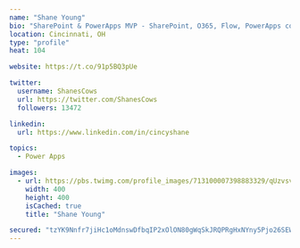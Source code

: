 ```yaml
---
name: "Shane Young"
bio: "SharePoint & PowerApps MVP - SharePoint, O365, Flow, PowerApps consulting? @PowerApps911 | Pure Snark? You found it."
location: Cincinnati, OH
type: "profile"
heat: 104

website: https://t.co/91p5BQ3pUe

twitter:
  username: ShanesCows
  url: https://twitter.com/ShanesCows
  followers: 13472

linkedin:
  url: https://www.linkedin.com/in/cincyshane

topics:
  - Power Apps

images:
  - url: https://pbs.twimg.com/profile_images/713100007398883329/qUzvsvQ3_400x400.jpg
    width: 400
    height: 400
    isCached: true
    title: "Shane Young"

secured: "tzYK9Nnfr7jiHc1oMdnswDfbqIP2xOlON80gWqSkJRQPRgHxNYny5Pjo26SEWOIjNHWczJafoufeEyR8/S2rPT6bWUwGy+IA7nkhtLo/wk6La2w209e0OiOUmjx69Vg9F5outMDP3+Ethl37v23wkQfocR2A3v2R6qfZTf4lZVUDyKkfwHOWNyEIPQMN3ycLOx6tWK4doWv4V6n+Qh2pB2uGmljorPGIAnFAfT0YHqlSVIIAEbOZfzrMmhCJkg9DJjxskCRWCq0eapsYKpxb8St2nsvYDZn0fkbbn3wVM0f1j2egxGiASiJ8kZ3hrixrqyes7ggJY1xTUKdnn/W/pdPjZOyfDGN5QNqRhd48XXI6LAdI7j810FUlxOputnBKiLdiDJzmT60FI32PpFwPGRi9BIkrqwmoNnf09Vxbdzw=;UEPddAqAN+7zPWeEnT0alg=="
---
```


